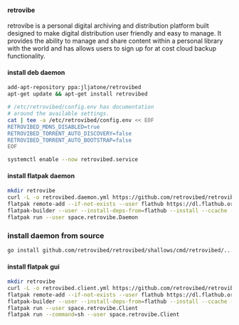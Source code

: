 #### retrovibe

retrovibe is a personal digital archiving and distribution platform built designed to make digital distribution
user friendly and easy to manage. It provides the ability to manage and share content within a personal library
with the world and has allows users to sign up for at cost cloud backup functionality.

#### install deb daemon

```bash
add-apt-repository ppa:jljatone/retrovibed
apt-get update && apt-get install retrovibed

# /etc/retrovibed/config.env has documentation
# around the available settings.
cat | tee -a /etc/retrovibed/config.env << EOF
RETROVIBED_MDNS_DISABLED=true
RETROVIBED_TORRENT_AUTO_DISCOVERY=false
RETROVIBED_TORRENT_AUTO_BOOTSTRAP=false
EOF

systemctl enable --now retrovibed.service
```

#### install flatpak daemon

```bash
mkdir retrovibe
curl -L -o retrovibed.daemon.yml https://github.com/retrovibed/retrovibed/releases/latest/download/flatpak.daemon.yml
flatpak remote-add --if-not-exists --user flathub https://dl.flathub.org/repo/flathub.flatpakrepo
flatpak-builder --user --install-deps-from=flathub --install --ccache --force-clean retrovibe retrovibed.daemon.yml
flatpak run --user space.retrovibe.Daemon
```

### install daemon from source

```bash
go install github.com/retrovibed/retrovibed/shallows/cmd/retrovibed/...
```

#### install flatpak gui

```bash
mkdir retrovibe
curl -L -o retrovibed.client.yml https://github.com/retrovibed/retrovibed/releases/latest/download/flatpak.client.yml
flatpak remote-add --if-not-exists --user flathub https://dl.flathub.org/repo/flathub.flatpakrepo
flatpak-builder --user --install-deps-from=flathub --install --ccache --force-clean retrovibe retrovibed.client.yml
flatpak run --user space.retrovibe.Client
flatpak run --command=sh --user space.retrovibe.Client
```
